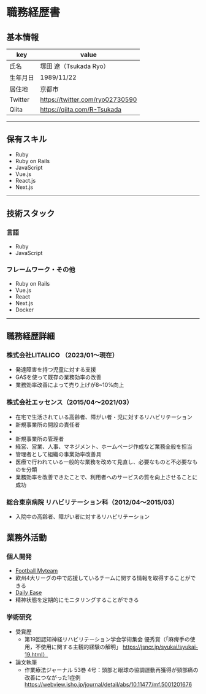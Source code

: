 # 職務経歴書

## 基本情報

|key|value|
|---|---|
|氏名|塚田 遼（Tsukada Ryo）|
|生年月日|1989/11/22|
|居住地|京都市|
|Twitter|https://twitter.com/ryo02730590|
|Qiita|https://qiita.com/R-Tsukada|

---

## 保有スキル

- Ruby
- Ruby on Rails
- JavaScript
- Vue.js
- React.js
- Next.js


---

## 技術スタック

### 言語

- Ruby
- JavaScript


### フレームワーク・その他

- Ruby on Rails
- Vue.js
- React
- Next.js
- Docker


---

## 職務経歴詳細

### 株式会社LITALICO （2023/01〜現在）
- 発達障害を持つ児童に対する支援
- GASを使って既存の業務効率の改善
 - 業務効率改善によって売り上げが8~10%向上

### 株式会社エッセンス（2015/04〜2021/03）

- 在宅で生活されている高齢者、障がい者・児に対するリハビリテーション
- 新規事業所の開設の責任者
-
- 新規事業所の管理者
 - 経営、営業、人事、マネジメント、ホームページ作成など業務全般を担当
 - 管理者として組織の事業効率改善具
 - 医療で行われている一般的な業務を改めて見直し、必要なものと不必要なものを分類
 - 業務効率を改善できたことで、利用者へのサービスの質を向上させることに成功

### 総合東京病院 リハビリテーション科（2012/04〜2015/03）

- 入院中の高齢者、障がい者に対するリハビリテーション


## 業務外活動
### 個人開発
- [Football Myteam](https://football-myteam.herokuapp.com/) 
 - 欧州4大リーグの中で応援しているチームに関する情報を取得することができる
- [Daily Ease](https://main.d2gggkygq4rfxm.amplifyapp.com/)
 - 精神状態を定期的にモニタリングすることができる
### 学術研究
- 受賞歴
  - 第19回認知神経リハビリテーション学会学術集会 優秀賞（「麻痺手の使用，不使用に関する主観的経験の解明」 https://jsncr.jp/syukai/syukai-19.html）
- 論文執筆
  - 作業療法ジャーナル 53巻 4号：頭部と眼球の協調運動再獲得が頸部痛の改善につながった1症例 https://webview.isho.jp/journal/detail/abs/10.11477/mf.5001201676
